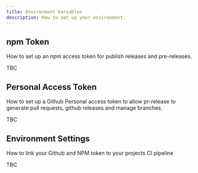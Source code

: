 ```yaml
---
title: Environment Variables
description: How to set up your environment.
---
```


## npm Token

How to set up an npm access token for publish releases and pre-releases.

TBC

## Personal Access Token

How to set up a Github Personal access token to allow pr-release to generate pull requests, github releases and manage branches.

TBC

## Environment Settings

How to link your Github and NPM token to your projects CI pipeline

TBC
